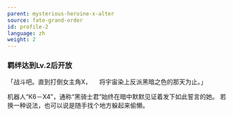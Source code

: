 ```yaml
---
parent: mysterious-heroine-x-alter
source: fate-grand-order
id: profile-2
language: zh
weight: 2
---
```


### 羁绊达到Lv.2后开放

「战斗吧。直到打倒女主角X，
　将宇宙染上反派黑暗之色的那天为止。」

机器人“K6－X4”，通称“黑骑士君”始终在暗中默默见证着发下如此誓言的她。
若换一种说法，也可以说是随手找个地方躲起来偷懒。
